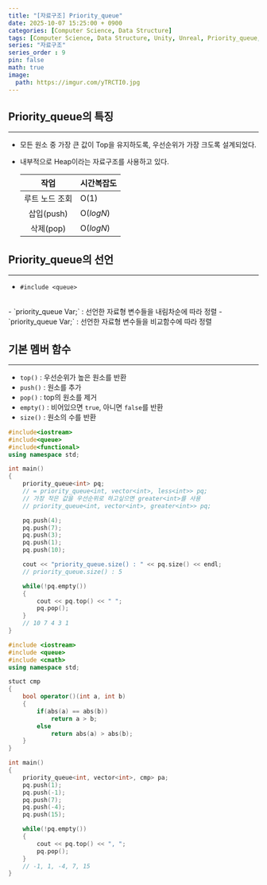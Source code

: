```yaml
---
title: "[자료구조] Priority_queue"
date: 2025-10-07 15:25:00 + 0900
categories: [Computer Science, Data Structure]
tags: [Computer Science, Data Structure, Unity, Unreal, Priority_queue, 컴퓨터공학, 자료구조, 유니티, 언리얼, 우선순위 큐]
series: "자료구조"
series_order : 9
pin: false
math: true
image:
  path: https://imgur.com/yTRCTI0.jpg
---
```


## Priority_queue의 특징

---

- 모든 원소 중 가장 큰 값이 Top을 유지하도록, 우선순위가 가장 크도록 설계되었다.
- 내부적으로 Heap이라는 자료구조를 사용하고 있다.

    |      작업      | 시간복잡도  |
    | :------------: | ----------- |
    | 루트 노드 조회 | O($1$)      |
    |   삽입(push)   | O($log{N}$) |
    |   삭제(pop)    | O($log{N}$) |

## Priority_queue의 선언

---

- `#include <queue>`
<br>
- `priority_queue<Type> Var;` : 선언한 자료형 변수들을 내림차순에 따라 정렬
- `priority_queue<Type, Container, Compare Func> Var;` : 선언한 자료형 변수들을 비교함수에 따라 정렬

## 기본 멤버 함수

---

- `top()` : 우선순위가 높은 원소를 반환
- `push()` : 원소를 추가
- `pop()` : top의 원소를 제거
- `empty()` : 비어있으면 `true`, 아니면 `false`를 반환
- `size()` : 원소의 수를 반환

```cpp
#include<iostream>
#include<queue>
#include<functional>
using namespace std;

int main()
{
    priority_queue<int> pq;
    // = priority_queue<int, vector<int>, less<int>> pq;
    // 가장 작은 값을 우선순위로 하고싶으면 greater<int>를 사용
    // priority_queue<int, vector<int>, greater<int>> pq;

    pq.push(4);
    pq.push(7);
    pq.push(3);
    pq.push(1);
    pq.push(10);

    cout << "priority_queue.size() : " << pq.size() << endl;
    // priority_queue.size() : 5

    while(!pq.empty())
    {
        cout << pq.top() << " ";
        pq.pop();
    }
    // 10 7 4 3 1
}
```

```cpp
#include <iostream>
#include <queue>
#include <cmath>
using namespace std;

stuct cmp
{
    bool operator()(int a, int b)
    {
        if(abs(a) == abs(b))
            return a > b;
        else
            return abs(a) > abs(b);
    }
}

int main()
{
    priority_queue<int, vector<int>, cmp> pa;
    pq.push(1);
    pq.push(-1);
    pq.push(7);
    pq.push(-4);
    pq.push(15);

    while(!pq.empty())
    {
        cout << pq.top() << ", ";
        pq.pop();
    }
    // -1, 1, -4, 7, 15
}
```
